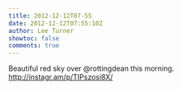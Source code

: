 ```yaml
---
title: 2012-12-12T07-55
date: 2012-12-12T07:55:10Z
author: Lee Turner
showtoc: false
comments: true
---
```


Beautiful red sky over @rottingdean this morning. http://instagr.am/p/TIPszosi8X/


